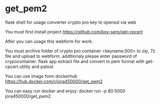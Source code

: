 # get_pem2

flask shell for usage converter crypto pro key to openssl via web

You must first install project https://github.com/kov-serg/get-cpcert

After you can usage this webform for work.

You must archive folder of crypto pro container <keyname.000> to zip, 7z file and upload to webform. additionaly please enter password of crypocontainer.
flask app extract file and convert to pem format with get-cpcert utility and patool.


You can use image form dockerhub
https://hub.docker.com/r/jora450000/get_pem2

You can easy run docker and enjoy:
docker run -p 80:5000 jora450000/get_pem2
